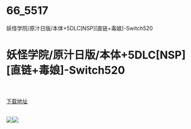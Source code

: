 # 66_5517
妖怪学院/原汁日版/本体+5DLC[NSP][直链+毒娘]-Switch520
# 妖怪学院/原汁日版/本体+5DLC[NSP][直链+毒娘]-Switch520
 <br/></br>
[下载地址](https://www.switch520.cc/article/5517 "下载地址")
<br/></br>

<p><span><strong><img src="https://ae01.alicdn.com/kf/U6faf92f30bb245b59711232c50c3be2dG.jpg"><img src="https://ae01.alicdn.com/kf/U2b93834bf1f44c27a8542bb5b7dd6f4fk.jpg"></strong></span></p>
<p></p>
<p></p>
